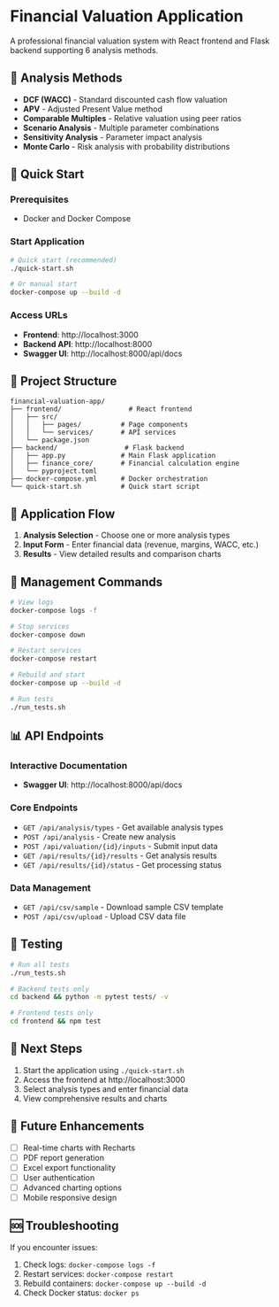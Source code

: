 # Financial Valuation Application

A professional financial valuation system with React frontend and Flask backend supporting 6 analysis methods.

## 🎯 Analysis Methods

- **DCF (WACC)** - Standard discounted cash flow valuation
- **APV** - Adjusted Present Value method
- **Comparable Multiples** - Relative valuation using peer ratios
- **Scenario Analysis** - Multiple parameter combinations
- **Sensitivity Analysis** - Parameter impact analysis
- **Monte Carlo** - Risk analysis with probability distributions

## 🚀 Quick Start

### Prerequisites
- Docker and Docker Compose

### Start Application
```bash
# Quick start (recommended)
./quick-start.sh

# Or manual start
docker-compose up --build -d
```

### Access URLs
- **Frontend**: http://localhost:3000
- **Backend API**: http://localhost:8000
- **Swagger UI**: http://localhost:8000/api/docs

## 📁 Project Structure

```
financial-valuation-app/
├── frontend/                 # React frontend
│   ├── src/
│   │   ├── pages/          # Page components
│   │   └── services/       # API services
│   └── package.json
├── backend/                 # Flask backend
│   ├── app.py              # Main Flask application
│   ├── finance_core/       # Financial calculation engine
│   └── pyproject.toml
├── docker-compose.yml      # Docker orchestration
└── quick-start.sh          # Quick start script
```

## 📱 Application Flow

1. **Analysis Selection** - Choose one or more analysis types
2. **Input Form** - Enter financial data (revenue, margins, WACC, etc.)
3. **Results** - View detailed results and comparison charts

## 🔧 Management Commands

```bash
# View logs
docker-compose logs -f

# Stop services
docker-compose down

# Restart services
docker-compose restart

# Rebuild and start
docker-compose up --build -d

# Run tests
./run_tests.sh
```

## 📊 API Endpoints

### Interactive Documentation
- **Swagger UI**: http://localhost:8000/api/docs

### Core Endpoints
- `GET /api/analysis/types` - Get available analysis types
- `POST /api/analysis` - Create new analysis
- `POST /api/valuation/{id}/inputs` - Submit input data
- `GET /api/results/{id}/results` - Get analysis results
- `GET /api/results/{id}/status` - Get processing status

### Data Management
- `GET /api/csv/sample` - Download sample CSV template
- `POST /api/csv/upload` - Upload CSV data file

## 🧪 Testing

```bash
# Run all tests
./run_tests.sh

# Backend tests only
cd backend && python -m pytest tests/ -v

# Frontend tests only
cd frontend && npm test
```

## 🚀 Next Steps

1. Start the application using `./quick-start.sh`
2. Access the frontend at http://localhost:3000
3. Select analysis types and enter financial data
4. View comprehensive results and charts

## 🔮 Future Enhancements

- [ ] Real-time charts with Recharts
- [ ] PDF report generation
- [ ] Excel export functionality
- [ ] User authentication
- [ ] Advanced charting options
- [ ] Mobile responsive design

## 🆘 Troubleshooting

If you encounter issues:
1. Check logs: `docker-compose logs -f`
2. Restart services: `docker-compose restart`
3. Rebuild containers: `docker-compose up --build -d`
4. Check Docker status: `docker ps` 